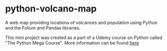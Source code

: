 # python-volcano-map

A web map providing locations of volcanoes and population using Python and the Folium and Pandas libraries.

This mini project was created as a part of a Udemy course on Python called "The Python Mega Course".
More information can be found [here](https://www.udemy.com/course/the-python-mega-course/)